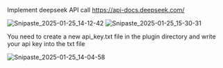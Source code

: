 Implement deepseek API call 
https://api-docs.deepseek.com/

![Snipaste_2025-01-25_14-12-42](https://github.com/user-attachments/assets/0c360a6b-b2e1-4912-a299-8aa612f77338)
![Snipaste_2025-01-25_15-30-31](https://github.com/user-attachments/assets/4f48516c-3a06-4640-894f-e8f0e1830aef)


You need to create a new api_key.txt file in the plugin directory and write your api key into the txt file

![Snipaste_2025-01-25_14-04-58](https://github.com/user-attachments/assets/943f1b8b-cf3d-4263-98cd-4180972e8c68)
